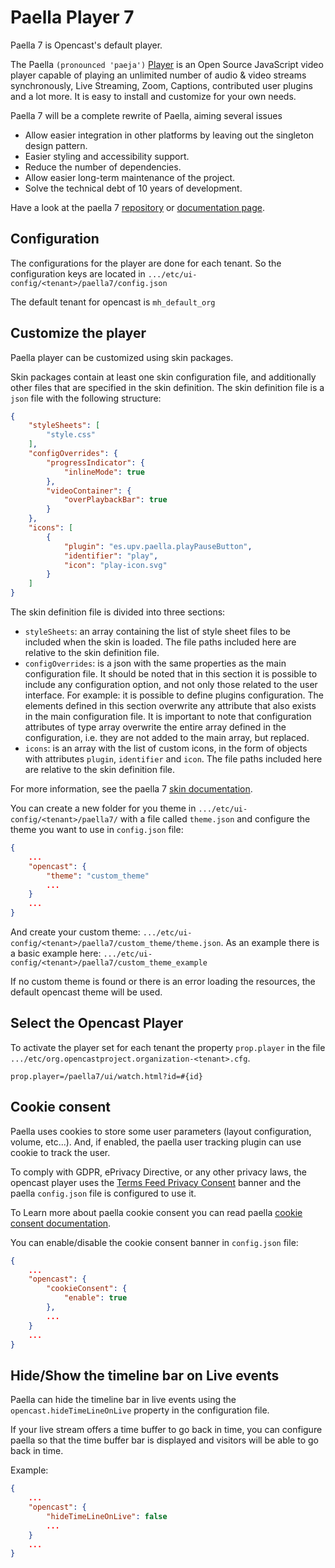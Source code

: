 Paella Player 7
===============

Paella 7 is Opencast's default player.

The Paella `(pronounced 'paeja')` [Player](https://paellaplayer.upv.es) is an Open Source
JavaScript video player capable of playing an unlimited number of audio & video streams
synchronously, Live Streaming, Zoom, Captions, contributed user plugins and a lot more.
It is easy to install and customize for your own needs.

Paella 7 will be a complete rewrite of Paella, aiming several issues

- Allow easier integration in other platforms by leaving out the singleton design pattern.
- Easier styling and accessibility support.
- Reduce the number of dependencies.
- Allow easier long-term maintenance of the project.
- Solve the technical debt of 10 years of development.

Have a look at the paella 7 [repository](https://github.com/polimediaupv/paella-core)
or [documentation page](https://paellaplayer.upv.es/#/doc/index.md).


Configuration
-------------

The configurations for the player are done for each tenant. So the configuration keys are located in
`.../etc/ui-config/<tenant>/paella7/config.json`

The default tenant for opencast is `mh_default_org`

Customize the player
--------------------

Paella player can be customized using skin packages.

Skin packages contain at least one skin configuration file, and additionally other files that are specified in the skin definition. The skin definition file is a `json` file with the following structure:

```json
{
    "styleSheets": [
        "style.css"
    ],
    "configOverrides": {
        "progressIndicator": {
            "inlineMode": true
        },
        "videoContainer": {
            "overPlaybackBar": true
        }
    },
    "icons": [
        {
            "plugin": "es.upv.paella.playPauseButton",
            "identifier": "play",
            "icon": "play-icon.svg"
        }
    ]
}
```

The skin definition file is divided into three sections:

- `styleSheets`: an array containing the list of style sheet files to be included when the skin is loaded. The file paths included here are relative to the skin definition file.
- `configOverrides`: is a json with the same properties as the main configuration file. It should be noted that in this section it is possible to include any configuration option, and not only those related to the user interface. For example: it is possible to define plugins configuration. The elements defined in this section overwrite any attribute that also exists in the main configuration file. It is important to note that configuration attributes of type array overwrite the entire array defined in the configuration, i.e. they are not added to the main array, but replaced.
- `icons`: is an array with the list of custom icons, in the form of objects with attributes `plugin`, `identifier` and `icon`. The file paths included here are relative to the skin definition file.

For more information, see the paella 7 [skin documentation](https://paellaplayer.upv.es/#/doc/skin_api.md).

You can create a new folder for you theme in `.../etc/ui-config/<tenant>/paella7/` with a file called `theme.json` and configure the theme you want to use in `config.json` file:

```json
{
    ...
    "opencast": {
        "theme": "custom_theme"
        ...
    }
    ...
}
```

And create your custom theme: `.../etc/ui-config/<tenant>/paella7/custom_theme/theme.json`.
As an example there is a basic example here: `.../etc/ui-config/<tenant>/paella7/custom_theme_example`

If no custom theme is found or there is an error loading the resources, the default opencast theme will be used.

Select the Opencast Player
------------------------------

To activate the player set for each tenant the property `prop.player` in the file `.../etc/org.opencastproject.organization-<tenant>.cfg`.


    prop.player=/paella7/ui/watch.html?id=#{id}


Cookie consent
--------------
Paella uses cookies to store some user parameters (layout configuration, volume, etc...).
And, if enabled, the paella user tracking plugin can use cookie to track the user.

To comply with GDPR, ePrivacy Directive, or any other privacy laws, the opencast player uses
the [Terms Feed Privacy Consent](https://www.termsfeed.com/privacy-consent/) banner and the
paella `config.json` file is configured to use it.

To Learn more about paella cookie consent you can read paella
[cookie consent documentation](https://paellaplayer.upv.es/#/doc/cookie_consent.md).

You can enable/disable the cookie consent banner in `config.json` file:

```json
{
    ...
    "opencast": {
        "cookieConsent": {
            "enable": true
        },
        ...
    }
    ...
}
```

Hide/Show the timeline bar on Live events
-----------------------------------------
Paella can hide the timeline bar in live events using the `opencast.hideTimeLineOnLive` property
in the configuration file.

If your live stream offers a time buffer to go back in time, you can configure paella so that
the time buffer bar is displayed and visitors will be able to go back in time.

Example:

```json
{
    ...
    "opencast": {
        "hideTimeLineOnLive": false
        ...
    }
    ...
}
```
